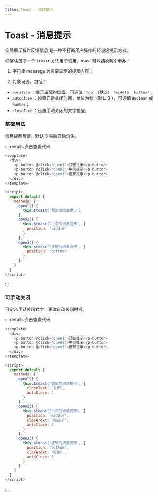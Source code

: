 ```yaml
---
title: Toast - 消息提示
---
```


# Toast - 消息提示

全局展示操作反馈信息,是一种不打断用户操作的轻量级提示方式。

框架注册了一个 `$toast` 方法用于调用，toast 可以接收两个参数：

1. 字符串 message 为需要显示的提示内容；

2. 对象可选，包括：

  * `position` ：提示出现的位置，可选值 `'top'`（默认） `'middle'` `'bottom'`；
  * `autoClose` ：设置自动关闭时间，单位为秒（默认 3 ），可选值 `Boolean` 或 `Number`；
  * `closeText` ：设置手动关闭的文字提醒。

### 基础用法

信息提醒反馈，默认 3 秒后自动消失。

  <ClientOnly><toast-default/></ClientOnly>

  ::: details 点击查看代码
  ```js
  <template>
    <div>
      <p-button @click="open1">顶部提示</p-button>
      <p-button @click="open2">中间提示</p-button>
      <p-button @click="open3">底部提示</p-button>
    </div>
  </template>

  <script>
    export default {
      methods: {
        open1() {
          this.$toast('顶部的消息提示')
        },
        open2() {
          this.$toast('中间的消息提示', {
            position: 'middle'
          })
        },
        open3() {
          this.$toast('底部的消息提示', {
            position: 'bottom'
          })
        }
      }
    }
  </script>
  ```
  :::

### 可手动关闭

可定义手动关闭文字，更改自动关闭时间。

  <ClientOnly><toast-close/></ClientOnly>

  ::: details 点击查看代码
  ```js
  <template>
    <div>
      <p-button @click="open1">顶部提示</p-button>
      <p-button @click="open2">中间提示</p-button>
      <p-button @click="open3">底部提示</p-button>
    </div>
  </template>

  <script>
    export default {
      methods: {
        open1() {
          this.$toast('顶部的消息提示', {
            closeText: '关闭',
            autoClose: 5
          })
        },
        open2() {
          this.$toast('中间的消息提示', {
            position: 'middle',
            closeText: '知道了',
            autoClose: 5
          })
        },
        open3() {
          this.$toast('底部的消息提示', {
            position: 'bottom',
            closeText: '好的',
            autoClose: 5
          })
        }
      }
    }
  </script>
  ```
  :::
